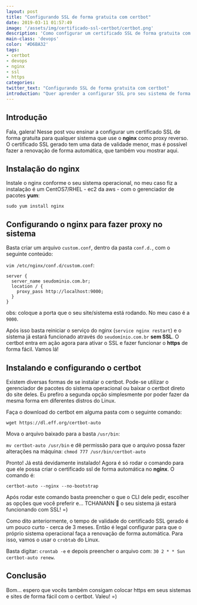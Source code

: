 ```yaml
---
layout: post
title: "Configurando SSL de forma gratuita com certbot"
date: 2019-03-11 01:57:49
image: '/assets/img/certificado-ssl-certbot/certbot.png'
description: 'Como configurar um certificado SSL de forma gratuita com certbot.'
main-class: 'devops'
color: '#D6BA32'
tags: 
- certbot
- devops
- nginx
- ssl
- https
categories:
twitter_text: "Configurando SSL de forma gratuita com certbot"
introduction: "Quer aprender a configurar SSL pro seu sistema de forma gratuita com o certbot? Este post pode te ajudar!"
---
```


## Introdução

Fala, galera! Nesse post vou ensinar a configurar um certificado SSL de forma gratuita para qualquer sistema que use o **nginx** como proxy reverso. O certificado SSL gerado tem uma data de validade menor, mas é possível fazer a renovação de forma automática, que também vou mostrar aqui.

## Instalação do nginx

Instale o nginx conforme o seu sistema operacional, no meu caso fiz a instalação é um CentOS7/RHEL - ec2 da aws - com o gerenciador de pacotes **yum**: 

`sudo yum install nginx`

## Configurando o nginx para fazer proxy no sistema

Basta criar um arquivo `custom.conf`, dentro da pasta `conf.d.`, com o seguinte conteúdo: 

`vim /etc/nginx/conf.d/custom.conf`:

```
server {
  server_name seudominio.com.br;
  location / {
    proxy_pass http://localhost:9000;
  }
}
```

obs: coloque a porta que o seu site/sistema está rodando. No meu caso é a `9000`. 

Após isso basta reiniciar o serviço do nginx (`service nginx restart`) e o sistema já estará funcionado através do `seudomínio.com.br` **sem SSL**. O certbot entra em ação agora para ativar o SSL e fazer funcionar o **https** de forma fácil. Vamos lá!

## Instalando e configurando o certbot

Existem diversas formas de se instalar o certbot. Pode-se utilizar o gerenciador de pacotes do sistema operacional ou baixar o certbot direto do site deles. Eu prefiro a segunda opção simplesmente por poder fazer da mesma forma em diferentes distros do Linux. 

Faça o download do certbot em alguma pasta com o seguinte comando: 

`wget https://dl.eff.org/certbot-auto`

Mova o arquivo baixado para a basta `/usr/bin`: 

`mv certbot-auto /usr/bin` e dê permissão para que o arquivo possa fazer alterações na máquina: `chmod 777 /usr/bin/certbot-auto`

Pronto! Já está devidamente instalado! Agora é só rodar o comando para que ele possa criar o certificado ssl de forma automática no **nginx**. O comando é: 

`certbot-auto --nginx --no-bootstrap`

Após rodar este comando basta preencher o que o CLI dele pedir, escolher as opções que você preferir e... TCHANANN 🎉 o seu sistema já estará funcionando com SSL! =) 

Como dito anteriormente, o tempo de validade do certificado SSL gerado é um pouco curto - cerca de 3 meses. Então é legal configurar para que o próprio sistema operacional faça a renovação de forma automática. Para isso, vamos o usar o `crobtab` do Linux.

Basta digitar: `crontab -e` e depois preencher o arquivo com:  `30 2 * * Sun certbot-auto renew`.

## Conclusão

Bom... espero que vocês também consigam colocar https em seus sistemas e sites de forma fácil com o certbot. Valeu! =)

